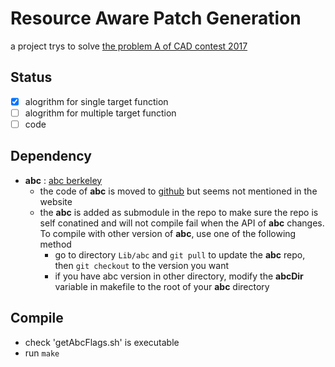 # Resource Aware Patch Generation

  a project trys to solve [the problem A of CAD contest 2017](http://cad-contest-2017.el.cycu.edu.tw/Problem_A/default.html)

## Status

  - [x] alogrithm for single target function
  - [ ] alogrithm for multiple target function
  - [ ] code

## Dependency

  - **abc** : [abc berkeley](https://people.eecs.berkeley.edu/~alanmi/abc/)
    - the code of **abc** is moved to [github](https://github.com/berkeley-abc/abc)
      but seems not mentioned in the website
    - the **abc** is added as submodule in the repo to make sure the repo is
      self conatined and will not compile fail when the API of **abc** changes.
      To compile with other version of **abc**, use one of the following method
      - go to directory ```Lib/abc``` and ```git pull``` to update the **abc**
        repo, then ```git checkout``` to the version you want
      - if you have abc version in other directory, modify the **abcDir**
        variable in makefile to the root of your **abc** directory

## Compile

  - check 'getAbcFlags.sh' is executable
  - run `make`
